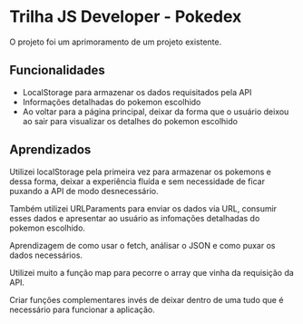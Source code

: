 
# Trilha JS Developer - Pokedex

O projeto foi um aprimoramento de um projeto existente.




## Funcionalidades

- LocalStorage para armazenar os dados requisitados pela API
- Informações detalhadas do pokemon escolhido
- Ao voltar para a página principal, deixar da forma que o usuário deixou ao sair para visualizar os detalhes do pokemon escolhido


## Aprendizados

Utilizei localStorage pela primeira vez para armazenar os pokemons e dessa forma, deixar a experiência fluída e sem necessidade de ficar puxando a API de modo desnecessário.

Também utilizei URLParaments para enviar os dados via URL, consumir esses dados e apresentar ao usuário as infomações detalhadas do pokemon escolhido.

Aprendizagem de como usar o fetch, análisar o JSON e como puxar os dados necessários.

Utilizei muito a função map para pecorre o array que vinha da requisição da API.

Criar funções complementares invés de deixar dentro de uma tudo que é necessário para funcionar a aplicação.

